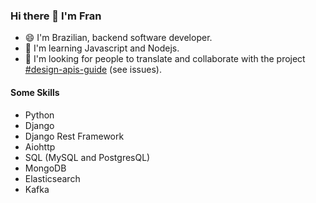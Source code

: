 <!--
**franciellyferreira/franciellyferreira** is a ✨ _special_ ✨ repository because its `README.md` (this file) appears on your GitHub profile.

Here are some ideas to get you started:

- 🔭 I’m currently working on ...
- 🌱 I’m currently learning ...
- 👯 I’m looking to collaborate on ...
- 🤔 I’m looking for help with ...
- 💬 Ask me about ...
- 📫 How to reach me: ...
- 😄 Pronouns: ...
- ⚡ Fun fact: ...
-->

### Hi there 👋 I'm Fran

- 😄 I'm Brazilian, backend software developer.
- 🌱 I'm learning Javascript and Nodejs.
- 🤔 I'm looking for people to translate and collaborate with the project [#design-apis-guide](https://github.com/franciellyferreira/design-apis-guide) (see issues).

#### Some Skills

- Python
- Django
- Django Rest Framework
- Aiohttp
- SQL (MySQL and PostgresQL)
- MongoDB
- Elasticsearch
- Kafka
